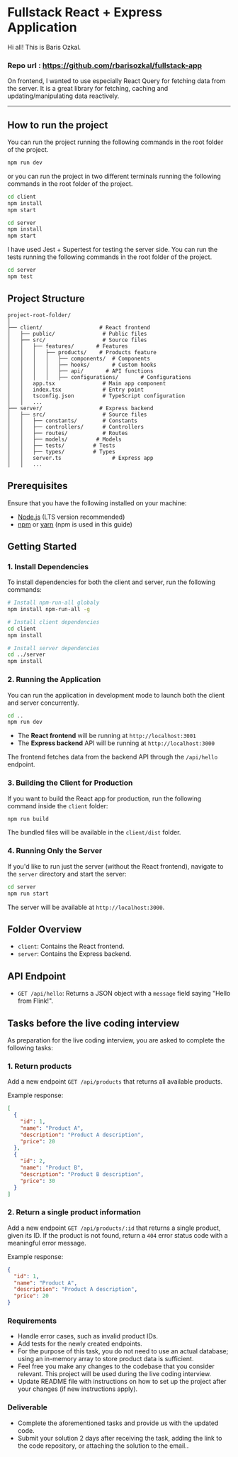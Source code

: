 # Fullstack React + Express Application

Hi all!
This is Baris Ozkal.
### Repo url : https://github.com/rbarisozkal/fullstack-app

On frontend, I wanted to use especially React Query for fetching data from the server. It is a great library for fetching, caching and updating/manipulating data reactively.

------------
## How to run the project
You can run the project running the following commands in the root folder of the project.
```bash
npm run dev
```

or you can run the project in two different terminals running the following commands in the root folder of the project.
```bash
cd client
npm install
npm start
```
```bash
cd server
npm install
npm start
```
I have used Jest + Supertest for testing the server side. You can run the tests running the following commands in the root folder of the project.
```bash
cd server
npm test
```

## Project Structure

```
project-root-folder/
│
├── client/                  # React frontend
│   ├── public/               # Public files
│   ├── src/                  # Source files
│   │   ├── features/       # Features
│   │   │   ├── products/    # Products feature
│   │   │   │   ├── components/  # Components
│   │   │   │   ├── hooks/       # Custom hooks
│   │   │   │   ├── api/       # API functions
│   │   │   │   ├── configurations/       # Configurations
│   │   app.tsx               # Main app component
│   │   index.tsx             # Entry point
│   │   tsconfig.json         # TypeScript configuration
│   │   ...
├── server/                  # Express backend
│   ├── src/                  # Source files
│   │   ├── constants/        # Constants
│   │   ├── controllers/      # Controllers
│   │   ├── routes/           # Routes
│   │   ├── models/         # Models
│   │   ├── tests/         # Tests
│   │   ├── types/         # Types
│   │   server.ts                # Express app
│   │   ...
```

## Prerequisites

Ensure that you have the following installed on your machine:

- [Node.js](https://nodejs.org/) (LTS version recommended)
- [npm](https://www.npmjs.com/) or [yarn](https://yarnpkg.com/) (npm is used in this guide)

## Getting Started

### 1. Install Dependencies

To install dependencies for both the client and server, run the following commands:

```bash
# Install npm-run-all globaly
npm install npm-run-all -g

# Install client dependencies
cd client
npm install

# Install server dependencies
cd ../server
npm install
```

### 2. Running the Application

You can run the application in development mode to launch both the client and server concurrently.

```bash
cd ..
npm run dev
```

- The **React frontend** will be running at `http://localhost:3001`
- The **Express backend** API will be running at `http://localhost:3000`

The frontend fetches data from the backend API through the `/api/hello` endpoint.

### 3. Building the Client for Production

If you want to build the React app for production, run the following command inside the `client` folder:

```bash
npm run build
```

The bundled files will be available in the `client/dist` folder.

### 4. Running Only the Server

If you'd like to run just the server (without the React frontend), navigate to the `server` directory and start the server:

```bash
cd server
npm run start
```

The server will be available at `http://localhost:3000`.

## Folder Overview

- `client`: Contains the React frontend.
- `server`: Contains the Express backend.

## API Endpoint

- `GET /api/hello`: Returns a JSON object with a `message` field saying "Hello from Flink!".

## Tasks before the live coding interview

As preparation for the live coding interview, you are asked to complete the following tasks:

### 1. Return products

Add a new endpoint `GET /api/products` that returns all available products.

Example response:

```json
[
  {
    "id": 1,
    "name": "Product A",
    "description": "Product A description",
    "price": 20
  },
  {
    "id": 2,
    "name": "Product B",
    "description": "Product B description",
    "price": 30
  }
]
```

### 2. Return a single product information

Add a new endpoint `GET /api/products/:id` that returns a single product, given its ID. If the product is not found, return a `404` error status code with a meaningful error message.

Example response:

```json
{
  "id": 1,
  "name": "Product A",
  "description": "Product A description",
  "price": 20
}
```

### Requirements

- Handle error cases, such as invalid product IDs.
- Add tests for the newly created endpoints.
- For the purpose of this task, you do not need to use an actual database; using an in-memory array to store product data is sufficient.
- Feel free you make any changes to the codebase that you consider relevant. This project will be used during the live coding interview.
- Update README file with instructions on how to set up the project after your changes (if new instructions apply).

### Deliverable

- Complete the aforementioned tasks and provide us with the updated code.
- Submit your solution 2 days after receiving the task, adding the link to the code repository, or attaching the solution to the email..
